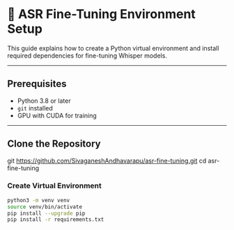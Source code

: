 # 🧪 ASR Fine-Tuning Environment Setup

This guide explains how to create a Python virtual environment and install required dependencies for fine-tuning Whisper models.

---

##  Prerequisites

- Python 3.8 or later
- `git` installed
- GPU with CUDA for training

---

## Clone the Repository

git https://github.com/SivaganeshAndhavarapu/asr-fine-tuning.git
cd asr-fine-tuning

### Create Virtual Environment

```bash
python3 -m venv venv
source venv/bin/activate
pip install --upgrade pip
pip install -r requirements.txt
```
